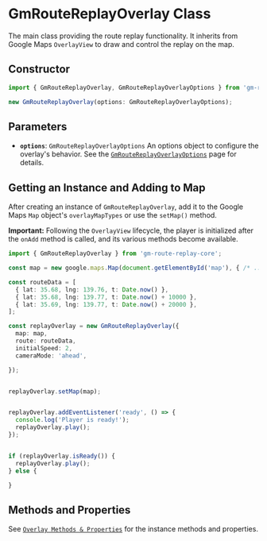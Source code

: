 # GmRouteReplayOverlay Class

The main class providing the route replay functionality. It inherits from Google Maps `OverlayView` to draw and control the replay on the map.

## Constructor

```typescript
import { GmRouteReplayOverlay, GmRouteReplayOverlayOptions } from 'gm-route-replay-core';

new GmRouteReplayOverlay(options: GmRouteReplayOverlayOptions);
```

## Parameters

*   **`options`**: `GmRouteReplayOverlayOptions`
    An options object to configure the overlay's behavior. See the [`GmRouteReplayOverlayOptions`](./overlay-options.md) page for details.

## Getting an Instance and Adding to Map

After creating an instance of `GmRouteReplayOverlay`, add it to the Google Maps `Map` object's `overlayMapTypes` or use the `setMap()` method.

**Important:** Following the `OverlayView` lifecycle, the player is initialized after the `onAdd` method is called, and its various methods become available.

```typescript
import { GmRouteReplayOverlay } from 'gm-route-replay-core';

const map = new google.maps.Map(document.getElementById('map'), { /* ... map options ... */ });

const routeData = [
  { lat: 35.68, lng: 139.76, t: Date.now() },
  { lat: 35.68, lng: 139.77, t: Date.now() + 10000 },
  { lat: 35.69, lng: 139.77, t: Date.now() + 20000 },
];

const replayOverlay = new GmRouteReplayOverlay({
  map: map,
  route: routeData,
  initialSpeed: 2,
  cameraMode: 'ahead',

});


replayOverlay.setMap(map);


replayOverlay.addEventListener('ready', () => {
  console.log('Player is ready!');
  replayOverlay.play();
});


if (replayOverlay.isReady()) {
  replayOverlay.play();
} else {

}
```

## Methods and Properties

See [`Overlay Methods & Properties`](./overlay-methods.md) for the instance methods and properties. 